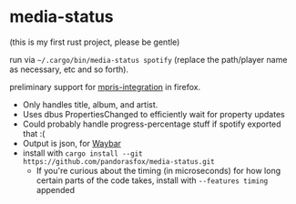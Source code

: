 # media-status

(this is my first rust project, please be gentle)

run via `~/.cargo/bin/media-status spotify` (replace the path/player name as necessary, etc and so forth). 

preliminary support for [mpris-integration](https://github.com/jsmnbom/mpris-integration/) in firefox.

* Only handles title, album, and artist.
* Uses dbus PropertiesChanged to efficiently wait for property updates
* Could probably handle progress-percentage stuff if spotify exported that :(
* Output is json, for [Waybar](https://github.com/Alexays/waybar)
* install with `cargo install --git https://github.com/pandorasfox/media-status.git`
  * If you're curious about the timing (in microseconds) for how long certain parts of the code takes, install with `--features timing` appended
